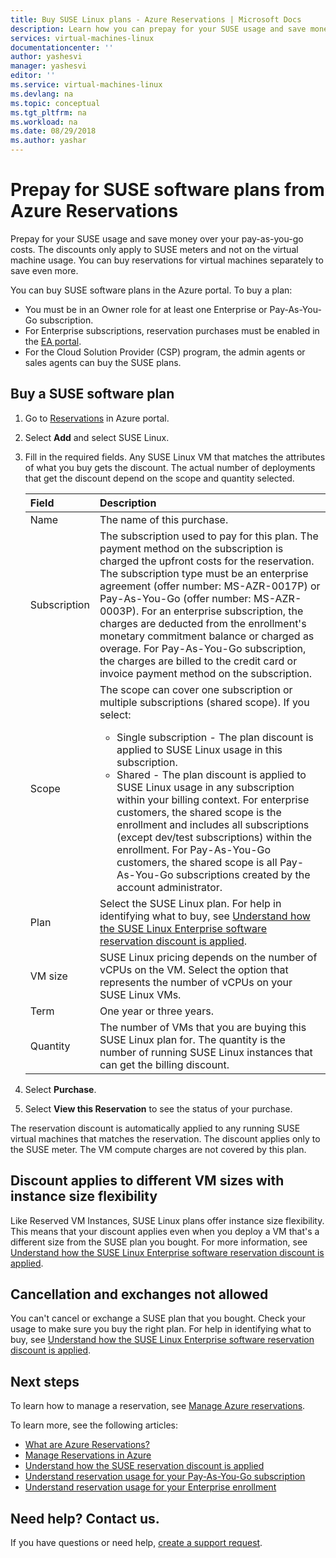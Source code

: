 ```yaml
---
title: Buy SUSE Linux plans - Azure Reservations | Microsoft Docs
description: Learn how you can prepay for your SUSE usage and save money over your pay-as-you-go costs.
services: virtual-machines-linux
documentationcenter: ''
author: yashesvi
manager: yashesvi
editor: ''
ms.service: virtual-machines-linux
ms.devlang: na
ms.topic: conceptual
ms.tgt_pltfrm: na
ms.workload: na
ms.date: 08/29/2018
ms.author: yashar
---
```

# Prepay for SUSE software plans from Azure Reservations

Prepay for your SUSE usage and save money over your pay-as-you-go costs. The discounts only apply to SUSE meters and not on the virtual machine usage. You can buy reservations for virtual machines separately to save even more.

You can buy SUSE software plans in the Azure portal. To buy a plan:

- You must be in an Owner role for at least one Enterprise or Pay-As-You-Go subscription.
- For Enterprise subscriptions, reservation purchases must be enabled in the [EA portal](https://ea.azure.com).
- For the Cloud Solution Provider (CSP) program, the admin agents or sales agents can buy the SUSE plans.

## Buy a SUSE software plan

1. Go to [Reservations](https://portal.azure.com/#blade/Microsoft_Azure_Reservations/ReservationsBrowseBlade) in Azure portal.
1. Select **Add** and select SUSE Linux.
1. Fill in the required fields. Any SUSE Linux VM that matches the attributes of what you buy gets the discount. The actual number of deployments that get the discount depend on the scope and quantity selected.

    | Field      | Description|
    |:------------|:--------------|
    |Name        |The name of this purchase.|
    |Subscription|The subscription used to pay for this plan. The payment method on the subscription is charged the upfront costs for the reservation. The subscription type must be an enterprise agreement (offer number: MS-AZR-0017P) or Pay-As-You-Go (offer number: MS-AZR-0003P). For an enterprise subscription, the charges are deducted from the enrollment's monetary commitment balance or charged as overage. For Pay-As-You-Go subscription, the charges are billed to the credit card or invoice payment method on the subscription.|
    |Scope       |The scope can cover one subscription or multiple subscriptions (shared scope). If you select: <ul><li>Single subscription - The plan discount is applied to SUSE Linux usage in this subscription. </li><li>Shared - The plan discount is applied to SUSE Linux usage in any subscription within your billing context. For enterprise customers, the shared scope is the enrollment and includes all subscriptions (except dev/test subscriptions) within the enrollment. For Pay-As-You-Go customers, the shared scope is all Pay-As-You-Go subscriptions created by the account administrator.</li></ul>|
    |Plan     |Select the SUSE Linux plan. For help in identifying what to buy, see [Understand how the SUSE Linux Enterprise software reservation discount is applied](../../billing/billing-understand-suse-reservation-charges.md).|
    |VM size     |SUSE Linux pricing depends on the number of vCPUs on the VM. Select the option that represents the number of vCPUs on your SUSE Linux VMs.|
    |Term        |One year or three years.|
    |Quantity    |The number of VMs that you are buying this SUSE Linux plan for. The quantity is the number of running SUSE Linux instances that can get the billing discount.|
1. Select **Purchase**.
1. Select **View this Reservation** to see the status of your purchase.

The reservation discount is automatically applied to any running SUSE virtual machines that matches the reservation. The discount applies only to the SUSE meter. The VM compute charges are not covered by this plan.

## Discount applies to different VM sizes with instance size flexibility

Like Reserved VM Instances, SUSE Linux plans offer instance size flexibility. This means that your discount applies  even when you deploy a VM that's a different size from the SUSE plan you bought. For more information, see [Understand how the SUSE Linux Enterprise software reservation discount is applied](../../billing/billing-understand-suse-reservation-charges.md).

## Cancellation and exchanges not allowed

You can't cancel or exchange a SUSE plan that you bought. Check your usage to make sure you buy the right plan. For help in identifying what to buy, see [Understand how the SUSE Linux Enterprise software reservation discount is applied](../../billing/billing-understand-suse-reservation-charges.md).

## Next steps

To learn how to manage a reservation, see [Manage Azure reservations](../../billing/billing-manage-reserved-vm-instance.md).

To learn more, see the following articles:

- [What are Azure Reservations?](../../billing/billing-save-compute-costs-reservations.md)
- [Manage Reservations in Azure](../../billing/billing-manage-reserved-vm-instance.md)
- [Understand how the SUSE reservation discount is applied](../../billing/billing-understand-suse-reservation-charges.md)
- [Understand reservation usage for your Pay-As-You-Go subscription](../../billing/billing-understand-reserved-instance-usage.md)
- [Understand reservation usage for your Enterprise enrollment](../../billing/billing-understand-reserved-instance-usage-ea.md)

## Need help? Contact us.

If you have questions or need help, [create a support request](https://portal.azure.com/#blade/Microsoft_Azure_Support/HelpAndSupportBlade/newsupportrequest).